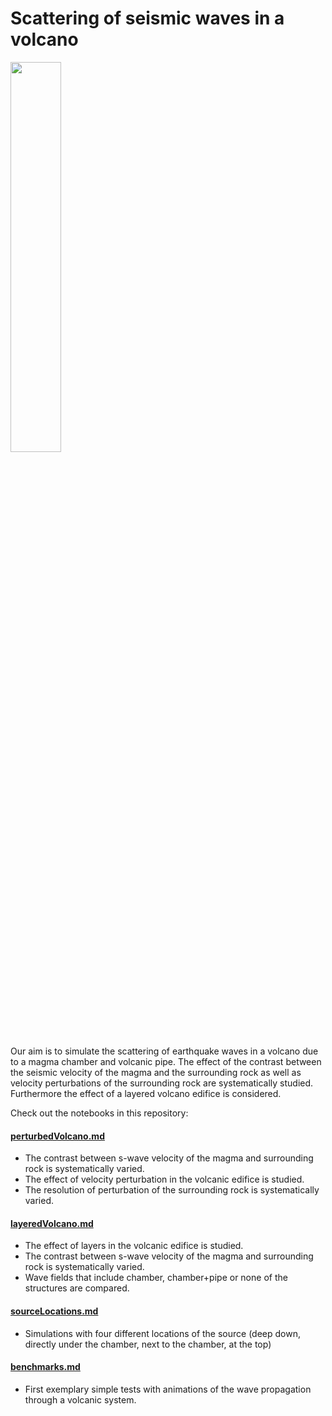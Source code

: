 # Scattering of seismic waves in a volcano
<img src="https://user-images.githubusercontent.com/64535952/148927258-66d6e988-cee7-42b7-8d7b-21e9feefdd47.PNG" width="40%">

Our aim is to simulate the scattering of earthquake waves in a volcano due to a magma chamber and volcanic pipe.
The effect of the contrast between the seismic velocity of the magma and the surrounding rock as well as velocity perturbations of the surrounding rock are systematically studied. Furthermore the effect of a layered volcano edifice is considered.

Check out the notebooks in this repository:

#### [perturbedVolcano.md](/perturbedVolcano.md) 
- The contrast between s-wave velocity of the magma and surrounding rock is systematically varied.
- The effect of velocity perturbation in the volcanic edifice is studied.
- The resolution of perturbation of the surrounding rock is systematically varied.


#### [layeredVolcano.md](/layeredVolcano.md)
- The effect of layers in the volcanic edifice is studied. 
- The contrast between s-wave velocity of the magma and surrounding rock is systematically varied.
- Wave fields that include chamber, chamber+pipe or none of the structures are compared.

#### [sourceLocations.md](/sourceLocations.md)
- Simulations with four different locations of the source (deep down, directly under the chamber, next to the chamber, at the top)

#### [benchmarks.md](/benchmarks.md) 
- First exemplary simple tests with animations of the wave propagation through a volcanic system.

